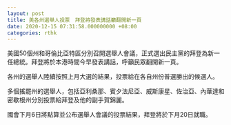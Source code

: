 ```yaml
---
layout: post
title: 美各州選舉人投票　拜登將發表講話籲翻開新一頁
date: 2020-12-15 07:31:58.000000000 +08:00
categories: rthk
---
```


美國50個州和哥倫比亞特區分別召開選舉人會議，正式選出民主黨的拜登為新一任總統。拜登將於本港時間今早發表講話，呼籲民眾翻開新一頁。

各州的選舉人陸續按照上月大選的結果，投票給在各自州份普選勝出的候選人。

多個搖罷州的選舉人，包括亞利桑那、賓夕法尼亞、威斯康星、佐治亞、內華達和密歇根州分別投票給拜登及他的副手賀錦麗。

國會下月6日將點算並公布選舉人會議的投票結果，拜登將於下月20日就職。
